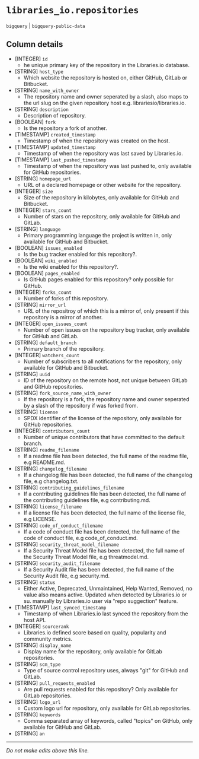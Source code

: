 # `libraries_io.repositories`
`bigquery` | `bigquery-public-data`

## Column details
* [INTEGER]   `id`
  - he unique primary key of the repository in the Libraries.io database.
* [STRING]    `host_type`
  - Which website the repository is hosted on, either GitHub, GitLab or Bitbucket.
* [STRING]    `name_with_owner`
  - The repository name and owner seperated by a slash, also maps to the url slug on the given repository host e.g. librariesio/libraries.io.
* [STRING]    `description`
  - Description of repository.
* [BOOLEAN]   `fork`
  - Is the repository a fork of another.
* [TIMESTAMP] `created_timestamp`
  - Timestamp of when the repository was created on the host.
* [TIMESTAMP] `updated_timestamp`
  - Timestamp of when the repository was last saved by Libraries.io.
* [TIMESTAMP] `last_pushed_timestamp`
  - Timestamp of when the repository was last pushed to, only available for GitHub repositories.
* [STRING]    `homepage_url`
  - URL of a declared homepage or other website for the repository.
* [INTEGER]   `size`
  - Size of the repository in kilobytes, only available for GitHub and Bitbucket.
* [INTEGER]   `stars_count`
  - Number of stars on the repository, only available for GitHub and GitLab.
* [STRING]    `language`
  - Primary programming language the project is written in, only available for GitHub and Bitbucket.
* [BOOLEAN]   `issues_enabled`
  - Is the bug tracker enabled for this repository?.
* [BOOLEAN]   `wiki_enabled`
  - Is the wiki enabled for this repository?.
* [BOOLEAN]   `pages_enabled`
  - Is GitHub pages enabled for this repository? only possible for GitHub.
* [INTEGER]   `forks_count`
  - Number of forks of this repository.
* [STRING]    `mirror_url`
  - URL of the repositroy of which this is a mirror of, only present if this repository is a mirror of another.
* [INTEGER]   `open_issues_count`
  - Number of open issues on the repository bug tracker, only available for GitHub and GitLab.
* [STRING]    `default_branch`
  - Primary branch of the repository.
* [INTEGER]   `watchers_count`
  - Number of subscribers to all notifications for the repository, only available for GitHub and Bitbucket.
* [STRING]    `uuid`
  - ID of the repository on the remote host, not unique between GitLab and GitHub repositories.
* [STRING]    `fork_source_name_with_owner`
  - If the repository is a fork, the repository name and owner seperated by a slash of the repository if was forked from.
* [STRING]    `license`
  - SPDX identifier of the license of the repository, only available for GitHub repositories.
* [INTEGER]   `contributors_count`
  - Number of unique contributors that have committed to the default branch.
* [STRING]    `readme_filename`
  - If a readme file has been detected, the full name of the readme file, e.g README.md.
* [STRING]    `changelog_filename`
  - If a changelog file has been detected, the full name of the changelog file, e.g changelog.txt.
* [STRING]    `contributing_guidelines_filename`
  - If a contributing guidelines file has been detected, the full name of the contributing guidelines file, e.g contributing.md.
* [STRING]    `license_filename`
  - If a license file has been detected, the full name of the license file, e.g LICENSE.
* [STRING]    `code_of_conduct_filename`
  - If a code of conduct file has been detected, the full name of the code of conduct file, e.g code_of_conduct.md.
* [STRING]    `security_threat_model_filename`
  - If a Security Threat Model file has been detected, the full name of the Security Threat Model file, e.g threatmodel.md.
* [STRING]    `security_audit_filename`
  - If a Security Audit file has been detected, the full name of the Security Audit file, e.g security.md.
* [STRING]    `status`
  - Either Active, Deprecated, Unmaintained, Help Wanted, Removed, no value also means active. Updated when detected by Libraries.io or su. manually by Libraries.io user via "repo suggection" feature.
* [TIMESTAMP] `last_synced_timestamp`
  - Timestamp of when Libraries.io last synced the repository from the host API.
* [INTEGER]   `sourcerank`
  - Libraries.io defined score based on quality, popularity and community metrics.
* [STRING]    `display_name`
  - Display name for the repository, only available for GitLab repositories.
* [STRING]    `scm_type`
  - Type of source control repository uses, always "git" for GitHub and GitLab.
* [STRING]    `pull_requests_enabled`
  - Are pull requests enabled for this repository? Only available for GitLab repositories.
* [STRING]    `logo_url`
  - Custom logo url for repository, only available for GitLab repositories.
* [STRING]    `keywords`
  - Comma separated array of keywords, called "topics" on GitHub, only available for GitHub and GitLab.
* [STRING]    `an`

-------------------------------------------------------------------------------
*Do not make edits above this line.*
